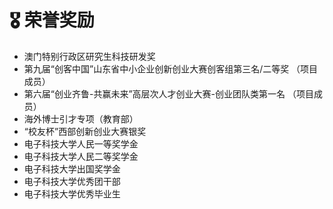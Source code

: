 <span class='anchor' id='award'></span>
# 🎖 荣誉奖励
- 澳门特别行政区研究生科技研发奖
- 第九届“创客中国”山东省中小企业创新创业大赛创客组第三名/二等奖 （项目成员）
- 第六届“创业齐鲁-共赢未来”高层次人才创业大赛-创业团队类第一名 （项目成员）
- 海外博士引才专项（教育部）
- “校友杯”西部创新创业大赛银奖
- 电子科技大学人民一等奖学金
- 电子科技大学人民二等奖学金
- 电子科技大学出国奖学金
- 电子科技大学优秀团干部
- 电子科技大学优秀毕业生
